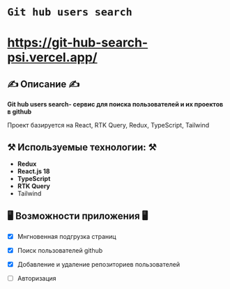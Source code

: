 # `Git hub users search`


# https://git-hub-search-psi.vercel.app/



## ✍️ Описание ✍️

<strong>Git hub users search- сервис для поиска пользователей и их проектов в github </strong>
<p>Проект базируется на React, RTK Query, Redux, TypeScript, Tailwind</p>

## ⚒️ Используемые технологии: ⚒️
- **Redux**
- **React.js 18**
- **TypeScript**
- **RTK Query**
- Tailwind

## 🖥️ Возможности приложения 🖥️

- [x] Мнгновенная подгрузка страниц
- [x] Поиск пользователей github
- [x] Добавление и удаление репозиториев пользователей
- [ ] Авторизация

